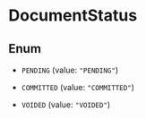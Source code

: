 

# DocumentStatus

## Enum


* `PENDING` (value: `"PENDING"`)

* `COMMITTED` (value: `"COMMITTED"`)

* `VOIDED` (value: `"VOIDED"`)



